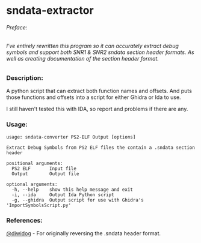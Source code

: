 # sndata-extractor

###### Preface:
###### I've entirely rewritten this program so it can accurately extract debug symbols and support both SNR1 & SNR2 sndata section header formats. As well as creating documentation of the section header format.

### Description:
A python script that can extract both function names and offsets. And puts those functions and offsets into a script for either Ghidra or Ida to use.

I still haven't tested this with IDA, so report and problems if there are any.

### Usage:
```
usage: sndata-converter PS2-ELF Output [options]

Extract Debug Symbols from PS2 ELF files the contain a .sndata section
header

positional arguments:
  PS2 ELF       Input file
  Output        Output file

optional arguments:
  -h, --help    show this help message and exit
  -i, --ida     Output Ida Python script
  -g, --ghidra  Output script for use with Ghidra's 'ImportSymbolsScript.py'

```

### References:
[@diwidog](https://twitter.com/diwidog/status/1188626209560596480) - For originally reversing the .sndata header format.
